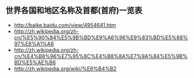 ## 世界各国和地区名称及首都(首府)一览表
* http://baike.baidu.com/view/4954641.htm
* http://zh.wikipedia.org/zh-cn/%E5%90%84%E5%9B%BD%E9%A6%96%E9%83%BD%E5%88%97%E8%A1%A8
* http://zh.wikipedia.org/zh-cn/%E4%B8%96%E7%95%8C%E4%B8%8A%E7%9A%84%E5%9B%BD%E5%AE%B6
* http://zh.wikipedia.org/wiki/%E6%B4%B2

